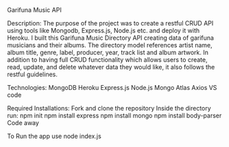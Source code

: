 Garifuna Music API

Description: The purpose of the project was to create a restful CRUD API using tools like Mongodb, Express.js, Node.js etc. and deploy it with Heroku. I built this Garifuna Music Directory API creating data of garifuna musicians and their albums. The directory model references artist name, album title, genre, label, producer, year, track list and album artwork. In addition to having full CRUD functionality which allows users to create, read, update, and delete whatever data they would like, it also follows the restful guidelines.

Technologies: MongoDB Heroku Express.js Node.js Mongo Atlas Axios VS code

Required Installations: Fork and clone the repository Inside the directory run: npm init npm install express npm install mongo npm install body-parser Code away

To Run the app use node index.js
